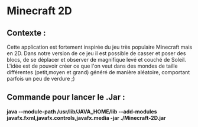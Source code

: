 # Minecraft 2D

 


## Contexte :
Cette application est fortement inspirée du jeu très populaire Minecraft mais en 2D. Dans notre version de ce jeu il est possible de casser et poser des blocs, de se déplacer et observer de magnifique levé et couché de Soleil.
L'idée est de pouvoir créer ce que l'on veut dans des mondes de taille différentes (petit,moyen et grand) généré de manière aléatoire, comportant parfois un peu de verdure ;)

## Commande pour lancer le .Jar : 

**java --module-path /usr/lib/JAVA_HOME/lib --add-modules javafx.fxml,javafx.controls,javafx.media -jar ./Minecraft-2D.jar**
